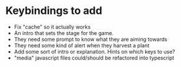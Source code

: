 # Keybindings to add

- Fix "cache" so it actually works
- An intro that sets the stage for the game.
- They need some prompt to know what they are aiming towards 
- They need some kind of alert when they harvest a plant
- Add some sort of intro or explanation. Hints on which keys to use?
- "media" javascript files could/should be refactored into typescript